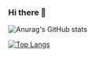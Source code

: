 ### Hi there 👋

![Anurag's GitHub stats](https://github-readme-stats.vercel.app/api?username=gkhupo&count_private=true&show_icons=true&theme=highcontrast)

[![Top Langs](https://github-readme-stats.vercel.app/api/top-langs/?username=gkhupo)](https://github.com/anuraghazra/github-readme-stats)

<!--
**Gkhupo/Gkhupo** is a ✨ _special_ ✨ repository because its `README.md` (this file) appears on your GitHub profile.

Here are some ideas to get you started:

- 🔭 I’m currently working on ...
- 🌱 I’m currently learning ...
- 👯 I’m looking to collaborate on ...
- 🤔 I’m looking for help with ...
- 💬 Ask me about ...
- 📫 How to reach me: ...
- 😄 Pronouns: ...
- ⚡ Fun fact: ...
-->
